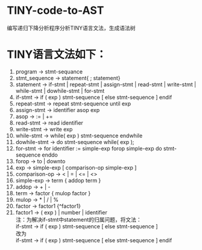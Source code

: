 # TINY-code-to-AST
编写递归下降分析程序分析TINY语言文法，生成语法树
# TINY语言文法如下：  
1.	program -> stmt-sequance  
2.	stmt_sequence -> statement{ ; statement}  
3.	statement -> if-stmt | repeat-stmt | assign-stmt | read-stmt | write-stmt | while-stmt | dowhile-stmt | for-stmt  
4.	if-stmt -> if ( exp ) stmt-sequence [ else stmt-sequence ] endif  
5.	repeat-stmt -> repeat stmt-sequence until exp  
6.	assign-stmt -> identifier asop exp  
7.	asop -> := | +=  
8.	read-stmt -> read identifier  
9.	write-stmt -> write exp  
10.	while-stmt -> while( exp ) stmt-sequence endwhile  
11.	dowhile-stmt -> do stmt-sequence while( exp );  
12.	for-stmt -> for identifier := simple-exp forop simple-exp do stmt-sequence enddo  
13.	forop -> to | downto  
14.	exp -> simple-exp [ comparison-op simple-exp ]  
15.	comparison-op -> < | = | <= | <>  
16.	simple-exp -> term { addop term }  
17.	addop -> + | -  
18.	term -> factor { mulop factor }  
19.	mulop -> * | / | %  
20.	factor -> factor1 {^factor1}  
21.	factor1 -> ( exp ) | number | identifier  
注：为解决if-stmt中statement的归属问题，将文法：  
if-stmt -> if ( exp ) stmt-sequence [ else stmt-sequence ]  
改为  
if-stmt -> if ( exp ) stmt-sequence [ else stmt-sequence ] endif  

